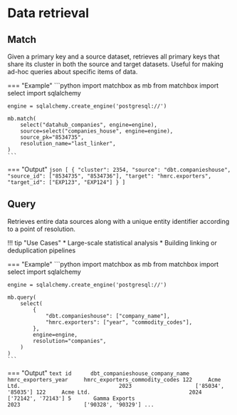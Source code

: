 # Data retrieval

## Match

Given a primary key and a source dataset, retrieves all primary keys that share its cluster in both the source and target datasets. Useful for making ad-hoc queries about specific items of data.

=== "Example"
    ```python
    import matchbox as mb
    from matchbox import select
    import sqlalchemy

    engine = sqlalchemy.create_engine('postgresql://')

    mb.match(
        select("datahub_companies", engine=engine),
        source=select("companies_house", engine=engine),
        source_pk="8534735",
        resolution_name="last_linker",
    )
    ```

=== "Output"
    ```json
    [
        {
            "cluster": 2354,
            "source": "dbt.companieshouse",
            "source_id": ["8534735", "8534736"],
            "target": "hmrc.exporters",
            "target_id": ["EXP123", "EXP124"]
        }
    ]
    ```

## Query

Retrieves entire data sources along with a unique entity identifier according to a point of resolution.

!!! tip "Use Cases"
    * Large-scale statistical analysis
    * Building linking or deduplication pipelines

=== "Example"
    ```python
    import matchbox as mb
    from matchbox import select
    import sqlalchemy

    engine = sqlalchemy.create_engine('postgresql://')

    mb.query(
        select(
            {
                "dbt.companieshouse": ["company_name"],
                "hmrc.exporters": ["year", "commodity_codes"],
            },
            engine=engine,
            resolution="companies",
        )
    )
    ```

=== "Output"
    ```text
    id      dbt_companieshouse_company_name         hmrc_exporters_year     hmrc_exporters_commodity_codes
    122     Acme Ltd.                               2023                    ['85034', '85035']
    122     Acme Ltd.                               2024                    ['72142', '72143']
    5       Gamma Exports                           2023                    ['90328', '90329']
    ...
    ```